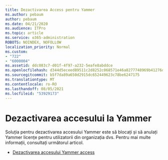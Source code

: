 ```yaml
---
title: Dezactivarea Access pentru Yammer
ms.author: pebaum
author: pebaum
ms.date: 04/21/2020
ms.audience: ITPro
ms.topic: article
ms.service: o365-administration
ROBOTS: NOINDEX, NOFOLLOW
localization_priority: Normal
ms.custom:
- "722"
- "6000004"
ms.assetid: ddc083c7-d01f-4f97-a232-5eafe8abddce
ms.openlocfilehash: d344d5eceed89511c2d8252c068571e46a8277748969b41276d8204e801b3986
ms.sourcegitcommit: b5f7da89a650d2915dc652449623c78be6247175
ms.translationtype: MT
ms.contentlocale: ro-RO
ms.lasthandoff: 08/05/2021
ms.locfileid: "53929173"
---
```

# <a name="disable-access-to-yammer"></a>Dezactivarea accesului la Yammer

Soluția pentru dezactivarea accesului Yammer este să blocați și să anulați Yammer licențe pentru utilizatorii din organizația dvs. Pentru mai multe informații, consultați următorul articol.
  
- [Dezactivarea accesului Yammer access](https://docs.microsoft.com/yammer/manage-yammer-users/turn-off-user-access)
